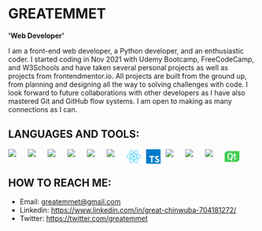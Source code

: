 # GREATEMMET

**'Web Developer'**

I am a front-end web developer, a Python developer, and an enthusiastic coder.
I started coding in Nov 2021 with Udemy Bootcamp, FreeCodeCamp, and W3Schools and have taken several personal projects as well as projects from frontendmentor.io.
All projects are built from the ground up, from planning and designing all the way to solving challenges with code.
I look forward to future collaborations with other developers as I have also mastered Git and GitHub flow systems.
I am open to making as many connections as I can.

## LANGUAGES AND TOOLS:

<img width="30px" align="left" style="padding-right:10px;" src="https://cdn.jsdelivr.net/gh/devicons/devicon/icons/html5/html5-plain.svg" />
 
<img width="30px" align="left" style="padding-right:10px;" src="https://cdn.jsdelivr.net/gh/devicons/devicon/icons/css3/css3-plain.svg" />

<img width="30px" align="left" style="padding-right:10px;" src="https://cdn.jsdelivr.net/gh/devicons/devicon/icons/javascript/javascript-plain.svg" />

<img width="30px" align="left" style="padding-right:10px;" src="https://cdn.jsdelivr.net/gh/devicons/devicon/icons/bootstrap/bootstrap-plain-wordmark.svg" />

<img width="30px" align="left" style="padding-right:10px;" src="https://cdn.jsdelivr.net/gh/devicons/devicon/icons/tailwindcss/tailwindcss-plain.svg" />

<img width="30px" align="left" style="padding-right:10px;" src="https://cdn.jsdelivr.net/gh/devicons/devicon/icons/sass/sass-original.svg" />

<img width="30px" align="left" style="padding-right:10px;" src="https://github.com/devicons/devicon/blob/v2.15.1/icons/react/react-original.svg" />

<img width="30px" align="left" style="padding-right:10px;" src="https://github.com/devicons/devicon/blob/v2.15.1/icons/typescript/typescript-original.svg" />

<img width="30px" align="left" style="padding-right:10px;" src="https://cdn.jsdelivr.net/gh/devicons/devicon/icons/git/git-plain.svg" />

<img width="30px" align="left" style="padding-right:10px;" src="https://cdn.jsdelivr.net/gh/devicons/devicon/icons/github/github-original-wordmark.svg" />

<img width="30px" align="left" style="padding-right:10px;" src="https://cdn.jsdelivr.net/gh/devicons/devicon/icons/python/python-plain.svg" />

<img width="30px" align="left" style="padding-right:10px;" src="https://github.com/devicons/devicon/blob/v2.15.1/icons/qt/qt-original.svg" />

<br>


# 




## HOW TO REACH ME:

- Email: greatemmet@gmail.com
- Linkedin: https://www.linkedin.com/in/great-chinwuba-704181272/
- Twitter: https://twitter.com/greatemmet

<!---
GREATEMMET/GREATEMMET is a ✨ special ✨ repository because its `README.md` (this file) appears on your GitHub profile.
You can click the Preview link to take a look at your changes.
--->
